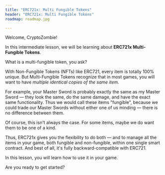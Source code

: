 ```yaml
---
title: "ERC721x: Multi Fungible Tokens"
header: "ERC721x: Multi Fungible Tokens"
roadmap: roadmap.jpg

---
```


Welcome, CryptoZombie!

In this intermediate lesson, we will be learning about **ERC721x Multi-Fungible Tokens**.

What is a multi-fungible token, you ask?

With Non-Fungible Tokens (NFTs) like ERC721, every item is totally 100% unique. But Multi-Fungible Tokens recognize that in most games, you will want to have *multiple identical copies of the same item*.

For example, your Master Sword is probably exactly the same as my Master Sword — they look the same, do the same damage, and have the exact same functionality. Thus we would call these items "fungible", because we could trade our Master Swords without either one of us minding — there is no difference between them.

Of course, this isn't always the case. For some items, maybe we do want them to be one of a kind.

Thus, ERC721x gives you the flexibility to do both — and to manage all the items in your game, both fungible and non-fungible, within one single smart contract. And best of all, it's fully backward-compatible with ERC721.

In this lesson, you will learn how to use it in your game.

Are you ready to get started?
